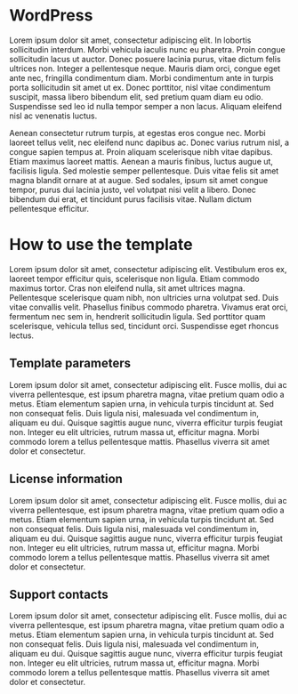 # WordPress

Lorem ipsum dolor sit amet, consectetur adipiscing elit. In lobortis sollicitudin interdum. Morbi vehicula iaculis nunc eu pharetra. Proin congue sollicitudin lacus ut auctor. Donec posuere lacinia purus, vitae dictum felis ultrices non. Integer a pellentesque neque. Mauris diam orci, congue eget ante nec, fringilla condimentum diam. Morbi condimentum ante in turpis porta sollicitudin sit amet ut ex. Donec porttitor, nisl vitae condimentum suscipit, massa libero bibendum elit, sed pretium quam diam eu odio. Suspendisse sed leo id nulla tempor semper a non lacus. Aliquam eleifend nisl ac venenatis luctus.

Aenean consectetur rutrum turpis, at egestas eros congue nec. Morbi laoreet tellus velit, nec eleifend nunc dapibus ac. Donec varius rutrum nisl, a congue sapien tempus at. Proin aliquam scelerisque nibh vitae dapibus. Etiam maximus laoreet mattis. Aenean a mauris finibus, luctus augue ut, facilisis ligula. Sed molestie semper pellentesque. Duis vitae felis sit amet magna blandit ornare at at augue. Sed sodales, ipsum sit amet congue tempor, purus dui lacinia justo, vel volutpat nisi velit a libero. Donec bibendum dui erat, et tincidunt purus facilisis vitae. Nullam dictum pellentesque efficitur. 

# How to use the template

Lorem ipsum dolor sit amet, consectetur adipiscing elit. Vestibulum eros ex, laoreet tempor efficitur quis, scelerisque non ligula. Etiam commodo maximus tortor. Cras non eleifend nulla, sit amet ultrices magna. Pellentesque scelerisque quam nibh, non ultricies urna volutpat sed. Duis vitae convallis velit. Phasellus finibus commodo pharetra. Vivamus erat orci, fermentum nec sem in, hendrerit sollicitudin ligula. Sed porttitor quam scelerisque, vehicula tellus sed, tincidunt orci. Suspendisse eget rhoncus lectus. 

## Template parameters

Lorem ipsum dolor sit amet, consectetur adipiscing elit. Fusce mollis, dui ac viverra pellentesque, est ipsum pharetra magna, vitae pretium quam odio a metus. Etiam elementum sapien urna, in vehicula turpis tincidunt at. Sed non consequat felis. Duis ligula nisi, malesuada vel condimentum in, aliquam eu dui. Quisque sagittis augue nunc, viverra efficitur turpis feugiat non. Integer eu elit ultricies, rutrum massa ut, efficitur magna. Morbi commodo lorem a tellus pellentesque mattis. Phasellus viverra sit amet dolor et consectetur. 

## License information

Lorem ipsum dolor sit amet, consectetur adipiscing elit. Fusce mollis, dui ac viverra pellentesque, est ipsum pharetra magna, vitae pretium quam odio a metus. Etiam elementum sapien urna, in vehicula turpis tincidunt at. Sed non consequat felis. Duis ligula nisi, malesuada vel condimentum in, aliquam eu dui. Quisque sagittis augue nunc, viverra efficitur turpis feugiat non. Integer eu elit ultricies, rutrum massa ut, efficitur magna. Morbi commodo lorem a tellus pellentesque mattis. Phasellus viverra sit amet dolor et consectetur. 

## Support contacts

Lorem ipsum dolor sit amet, consectetur adipiscing elit. Fusce mollis, dui ac viverra pellentesque, est ipsum pharetra magna, vitae pretium quam odio a metus. Etiam elementum sapien urna, in vehicula turpis tincidunt at. Sed non consequat felis. Duis ligula nisi, malesuada vel condimentum in, aliquam eu dui. Quisque sagittis augue nunc, viverra efficitur turpis feugiat non. Integer eu elit ultricies, rutrum massa ut, efficitur magna. Morbi commodo lorem a tellus pellentesque mattis. Phasellus viverra sit amet dolor et consectetur. 
